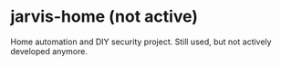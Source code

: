 # jarvis-home (not active)
Home automation and DIY security project.
Still used, but not actively developed anymore.
